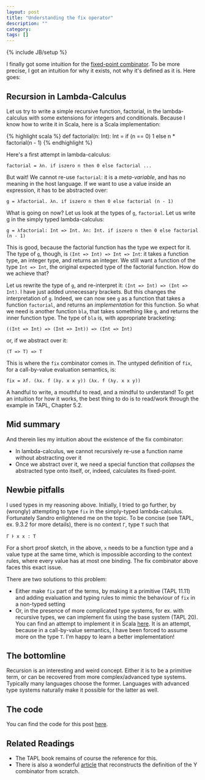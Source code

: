```yaml
---
layout: post
title: "Understanding the fix operator"
description: ""
category:
tags: []
---
```

{% include JB/setup %}

I finally got some intuition for the [fixed-point combinator](http://en.wikipedia.org/wiki/Fixed-point_combinator).
To be more precise, I got an intuition for why it exists, not why it's defined as it is. Here goes:

Recursion in Lambda-Calculus
----------------------------

Let us try to write a simple recursive function, factorial, in the lambda-calculus with some extensions
for integers and conditionals. Because I know how to write it in Scala, here is a Scala implementation:

{% highlight scala %}
def factorial(n: Int): Int = if (n == 0) 1 else n * factorial(n - 1)
{% endhighlight %}

Here's a first attempt in lambda-calculus:

    factorial = λn. if iszero n then 0 else factorial ...

But wait! We cannot re-use `factorial`: it is a *meta-variable*, and has no meaning in the host language. If
we want to use a value inside an expression, it has to be abstracted over:

    g = λfactorial. λn. if iszero n then 0 else factorial (n - 1)

What is going on now? Let us look at the types of `g`, `factorial`. Let us write g in the
simply typed lambda-calculus:

    g = λfactorial: Int => Int. λn: Int. if iszero n then 0 else factorial (n - 1)

This is good, because the factorial function has the type we expect for it. The type of `g`, though,
is `(Int => Int) => Int => Int`: it takes a function type, an integer type, and returns an integer.
We still want a function of the type `Int => Int`, the original expected type of the factorial
function. How do we achieve that?

Let us rewrite the type of `g`, and re-interpret it: `(Int => Int) => (Int => Int)`. I have just
added unnecessary brackets. But this changes the interpretation of `g`. Indeed, we can now see `g`
as a function that takes a function `factorial`, and returns an *implementation* for this function.
So what we need is another function `bla`, that takes something like `g`, and returns the inner
function type. The type of `bla` is, with appropriate bracketing:

    ((Int => Int) => (Int => Int)) => (Int => Int)

or, if we abstract over it:

    (T => T) => T

This is where the `fix` combinator comes in. The untyped definition of `fix`, for a call-by-value
evaluation semantics, is:

    fix = λf. (λx. f (λy. x x y)) (λx. f (λy. x x y))

A handful to write, a mouthful to read, and a mindful to understand! To get an intuition for how it
works, the best thing to do is to read/work through the example in TAPL, Chapter 5.2.

Mid summary
-----------

And therein lies my intuition about the existence of the fix combinator:

  * In lambda-calculus, we cannot recursively re-use a function name without
    abstracting over it
  * Once we abstract over it, we need a special function that *collapses* the
    abstracted type onto itself, or, indeed, calculates its fixed-point.

Newbie pitfalls
---------------

I used types in my reasoning above. Initially, I tried to go further, by (wrongly) attempting to type
`fix` in the simply-typed lambda-calculus. Fortunately Sandro enlightened me on the topic. To be
concise (see TAPL, ex. 9.3.2 for more details), there is no context `Γ`, type `T` such that

    Γ Ͱ x x : T

For a short proof sketch, in the above, `x` needs to be a function type and a value type at the same
time, which is impossible according to the context rules, where every value has at most one binding.
The fix combinator above faces this exact issue.

There are two solutions to this problem:

  * Either make `fix` part of the terms, by making it a primitive (TAPL 11.11) and adding
    evaluation and typing rules to mimic the behaviour of `fix` in a non-typed setting
  * Or, in the presence of more complicated type systems, for ex. with recursive types, we can
    implement fix using the base system (TAPL 20). You can find an attempt to implement it in Scala
    [here](https://github.com/manojo/functadelic/blob/master/src/main/scala/ycombinator/Fixed.scala). It is an attempt, because in a
    call-by-value semantics, I have been forced to assume more on the type `T`. I'm happy to learn
    a better implementation!


The bottomline
--------------

Recursion is an interesting and weird concept. Either it is to be a primitive term, or can be recovered
from more complex/advanced type systems. Typically many languages choose the former. Languages with
advanced type systems naturally make it possible for the latter as well.

The code
--------

You can find the code for this post [here](https://github.com/manojo/functadelic/blob/master/src/main/scala/ycombinator/Fixed.scala).

Related Readings
----------------

  * The TAPL book remains of course the reference for this.
  * There is also a wonderful [article](http://lampwww.epfl.ch/teaching/archive/foundations_of_programming/2001/tutorial/why_of_y.ps)
    that reconstructs the definition of the Y combinator from scratch.
